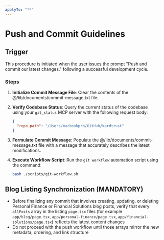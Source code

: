 ```yaml
---
applyTo: "**"
---
```


# Push and Commit Guidelines

## Trigger

This procedure is initiated when the user issues the prompt "Push and commit our latest changes." following a successful development cycle.

### Steps

1. **Initialize Commit Message File**:
   Clear the contents of the @/lib/documents/commit-message.txt file.

2. **Verify Codebase Status**:
   Query the current status of the codebase using your `git_status` MCP server with the following request body:

   ```json
   {
     "repo_path": "/Users/macbookpro/GitHub/kardtrust"
   }
   ```

3. **Formulate Commit Message**:
   Populate the @/lib/documents/commit-message.txt file with a message that accurately describes the latest modifications.

4. **Execute Workflow Script**:
   Run the `git workflow` automation script using the command:

   ```bash
   bash ./scripts/git-workflow.sh
   ```

## Blog Listing Synchronization (MANDATORY)

- Before finalizing any commit that involves creating, updating, or deleting Personal Finance or Financial Solutions blog posts, verify that every `allPosts` array in the listing `page.tsx` files (for example `app/blog/page.tsx`, `app/personal-finance/page.tsx`, `app/financial-solutions/page.tsx`) reflects the latest content changes
- Do not proceed with the push workflow until those arrays mirror the new metadata, ordering, and link structure
